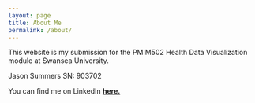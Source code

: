 ```yaml
---
layout: page
title: About Me
permalink: /about/
---
```


This website is my submission for the PMIM502 Health Data Visualization module at Swansea University. 

Jason Summers
SN: 903702

You can find me on LinkedIn **[here.](www.linkedin.com/in/jmsummers98)**
